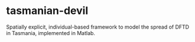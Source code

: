 # tasmanian-devil
Spatially explicit, individual-based framework to model the spread of DFTD in Tasmania, implemented in Matlab.
